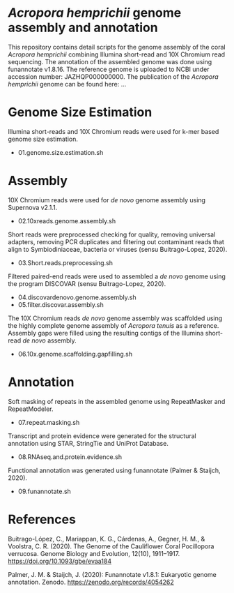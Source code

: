 # *Acropora hemprichii* genome assembly and annotation
This repository contains detail scripts for the genome assembly of the coral *Acropora hemprichii* combining Illumina short-read and 10X Chromium read sequencing. The annotation of the assembled genome was done using funannotate v1.8.16. The reference genome is uploaded to NCBI under accession number: JAZHQP000000000. The publication of the *Acropora hemprichii* genome can be found here: ...

# Genome Size Estimation
Illumina short-reads and 10X Chromium reads were used for k-mer based genome size estimation.

* 01.genome.size.estimation.sh

# Assembly
10X Chromium reads were used for _de novo_ genome assembly using Supernova v2.1.1.

* 02.10xreads.genome.assembly.sh

Short reads were preprocessed checking for quality, removing universal adapters, removing PCR duplicates and filtering out contaminant reads that align to Symbiodiniaceae, bacteria or viruses (sensu Buitrago-Lopez, 2020). 

* 03.Short.reads.preprocessing.sh

Filtered paired-end reads were used to assembled a _de novo_ genome using the program DISCOVAR (sensu Buitrago-Lopez, 2020). 

* 04.discovardenovo.genome.assembly.sh
* 05.filter.discovar.assembly.sh

The 10X Chromium reads _de novo_ genome assembly was scaffolded using the highly complete genome assembly of _Acropora tenuis_ as a reference. Assembly gaps were filled using the resulting contigs of the Illumina short-read _de novo_ assembly.

* 06.10x.genome.scaffolding.gapfilling.sh

# Annotation

Soft masking of repeats in the assembled genome using RepeatMasker and RepeatModeler.

* 07.repeat.masking.sh

Transcript and protein evidence were generated for the structural annotation using STAR, StringTie and UniProt Database.

* 08.RNAseq.and.protein.evidence.sh

Functional annotation was generated using funannotate (Palmer & Staijch, 2020). 

* 09.funannotate.sh

# References

Buitrago-López, C., Mariappan, K. G., Cárdenas, A., Gegner, H. M., & Voolstra, C. R. (2020). The Genome of the Cauliflower Coral Pocillopora verrucosa. Genome Biology and Evolution, 12(10), 1911–1917. https://doi.org/10.1093/gbe/evaa184

Palmer, J. M. & Staijch, J. (2020): Funannotate v1.8.1: Eukaryotic genome annotation. Zenodo. https://zenodo.org/records/4054262
